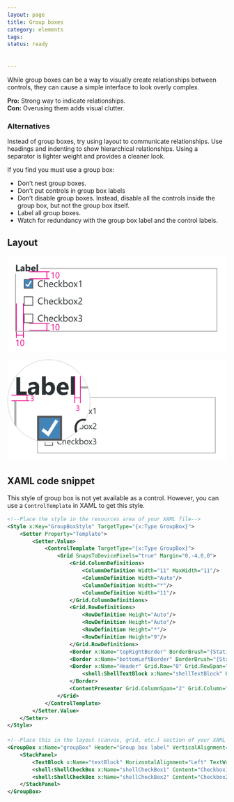 ```yaml
---
layout: page
title: Group boxes
category: elements
tags:
status: ready


---
```


While group boxes can be a way to visually create relationships between controls, they can cause a simple interface to look overly complex.

**Pro:** Strong way to indicate relationships.  
**Con:** Overusing them adds visual clutter.

### Alternatives

Instead of group boxes, try using layout to communicate relationships. Use headings and indenting to show hierarchical relationships.  Using a separator is lighter weight and provides a cleaner look.

If you find you must use a group box:

- Don’t nest group boxes.
- Don’t put controls in group box labels 
- Don’t disable group boxes. Instead, disable all the controls inside the group box, but not the group box itself.
- Label all group boxes.
- Watch for redundancy with the group box label and the control labels.

## Layout

![group-boxes-layout-spacing](images/elements/group-boxes/group-boxes-layout-spacing.svg)

![group-boxes-layout-spacing-zoom](images/elements/group-boxes/group-boxes-layout-spacing-zoom.svg)

## XAML code snippet
This style of group box is not yet available as a control. However, you can use a `ControlTemplate` in XAML to get this style.

```xml
<!--Place the style in the resources area of your XAML file-->
<Style x:Key="GroupBoxStyle" TargetType="{x:Type GroupBox}">
    <Setter Property="Template">
        <Setter.Value>
            <ControlTemplate TargetType="{x:Type GroupBox}">
                <Grid SnapsToDevicePixels="true" Margin="0,-4,0,0">
                    <Grid.ColumnDefinitions>
                        <ColumnDefinition Width="11" MaxWidth="11"/>
                        <ColumnDefinition Width="Auto"/>
                        <ColumnDefinition Width="*"/>
                        <ColumnDefinition Width="11"/>
                    </Grid.ColumnDefinitions>
                    <Grid.RowDefinitions>
                        <RowDefinition Height="Auto"/>
                        <RowDefinition Height="Auto"/>
                        <RowDefinition Height="*"/>
                        <RowDefinition Height="9"/>
                    </Grid.RowDefinitions>
                    <Border x:Name="topRightBorder" BorderBrush="{StaticResource NIGrayNeutral68Brush}" Grid.ColumnSpan="2" Margin="0,9,0,0" Grid.RowSpan="4" Padding="0,13,0,0" Grid.Row="0" BorderThickness="0,1,1,0" Grid.Column="2"/>
                    <Border x:Name="bottomLeftBorder" BorderBrush="{StaticResource NIGrayNeutral68Brush}" BorderThickness="1,0,0,1" Grid.ColumnSpan="4" Margin="0,0,0,0" Grid.RowSpan="3" Width="Auto" Grid.Row="2" HorizontalAlignment="Stretch"/>
                    <Border x:Name="Header" Grid.Row="0" Grid.RowSpan="2" Grid.ColumnSpan="2">
                        <shell:ShellTextBlock x:Name="shellTextBlock" HorizontalAlignment="Left" Margin="0,0,3,0" UseLayoutRounding="True" Text="{TemplateBinding Header}" FontWeight="Bold"/>
                    </Border>
                    <ContentPresenter Grid.ColumnSpan="2" Grid.Column="1" Grid.Row="2" Margin="0,3,0,0" UseLayoutRounding="True"/>
                </Grid>
            </ControlTemplate>
        </Setter.Value>
    </Setter>
</Style>

<!--Place this in the layout (canvas, grid, etc.) section of your XAML file-->
<GroupBox x:Name="groupBox" Header="Group box label" VerticalAlignment="Top" Style="{DynamicResource GroupBoxStyle}" >
    <StackPanel>
        <TextBlock x:Name="textBlock" HorizontalAlignment="Left" TextWrapping="Wrap" Text="These checkboxes are examples of layout in a group box. It uses a stack panel for layout. You may need to tweak the margins depending on the controls you use. The content of this group box should have 10px of space on the left, right and bottom sides."/>
        <shell:ShellCheckBox x:Name="shellCheckBox1" Content="Checkbox1" HorizontalAlignment="Stretch" VerticalAlignment="Stretch" IsChecked="True"/>
        <shell:ShellCheckBox x:Name="shellCheckBox2" Content="Checkbox2" HorizontalAlignment="Stretch" VerticalAlignment="Stretch" Margin="0,6,0,0" IsChecked="True"/>
    </StackPanel>
</GroupBox>
```
